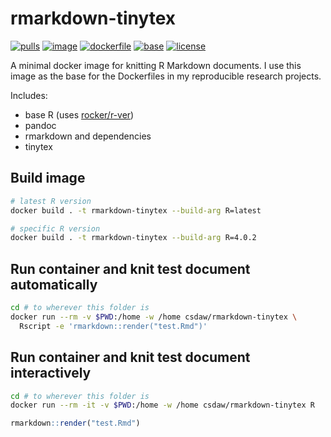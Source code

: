 rmarkdown-tinytex
================

[![pulls](https://img.shields.io/docker/pulls/csdaw/rmarkdown-tinytex)](https://hub.docker.com/r/csdaw/rmarkdown-tinytex "Number of pulls from Docker Hub")
[![image](https://images.microbadger.com/badges/image/csdaw/rmarkdown-tinytex.svg)](https://microbadger.com/images/csdaw/rmarkdown-tinytex "View image on microbadger.com")
[![dockerfile](https://img.shields.io/badge/dockerfile%20on-github-blue.svg)](https://github.com/csdaw/rmarkdown-tinytex "Dockerfile source repository")
[![base](https://img.shields.io/badge/depends%20on-rocker%2Fr--ver-blue)](https://hub.docker.com/r/rocker/r-ver "Docker base image")
[![license](https://images.microbadger.com/badges/license/csdaw/rmarkdown-tinytex.svg)](https://microbadger.com/images/csdaw/rmarkdown-tinytex "View image on microbadger.com")


A minimal docker image for knitting R Markdown documents. I use this image as 
the base for the Dockerfiles in my reproducible research projects.

Includes:

- base R (uses [rocker/r-ver](https://hub.docker.com/r/rocker/r-ver/))
- pandoc
- rmarkdown and dependencies
- tinytex

## Build image

```bash
# latest R version
docker build . -t rmarkdown-tinytex --build-arg R=latest

# specific R version
docker build . -t rmarkdown-tinytex --build-arg R=4.0.2
```

## Run container and knit test document automatically

```bash
cd # to wherever this folder is
docker run --rm -v $PWD:/home -w /home csdaw/rmarkdown-tinytex \
  Rscript -e 'rmarkdown::render("test.Rmd")'
```

## Run container and knit test document interactively

```bash
cd # to wherever this folder is
docker run --rm -it -v $PWD:/home -w /home csdaw/rmarkdown-tinytex R
```

```r 
rmarkdown::render("test.Rmd")
```

